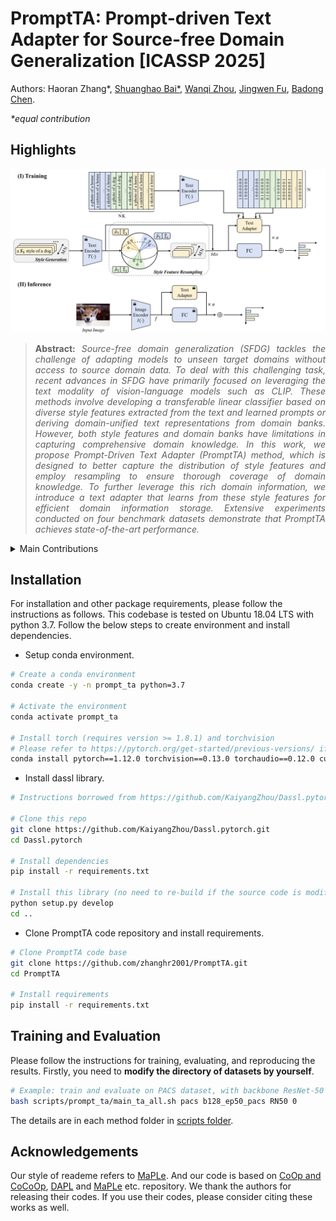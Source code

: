 # PromptTA: Prompt-driven Text Adapter for Source-free Domain Generalization [ICASSP 2025]


<!-- [arXiv](https://arxiv.org/abs/2312.09553v2) -->


Authors: Haoran Zhang*, [Shuanghao Bai*](https://baishuanghao.github.io/), [Wanqi Zhou](https://scholar.google.com/citations?user=3Q_3PR8AAAAJ&hl=zh-CN), [Jingwen Fu](https://scholar.google.com/citations?hl=zh-CN&user=2Cu9uMUAAAAJ), [Badong Chen](https://scholar.google.com/citations?user=mq6tPX4AAAAJ&hl=zh-CN&oi=ao).

*\*equal contribution*

## Highlights

![main figure](model.jpg)
> **<p align="justify"> Abstract:** *Source-free domain generalization (SFDG) tackles the challenge of adapting models to unseen target domains without access to source domain data. 
To deal with this challenging task, recent advances in SFDG have primarily focused on leveraging the text modality of vision-language models such as CLIP. 
These methods involve developing a transferable linear classifier based on diverse style features extracted from the text and learned prompts or deriving domain-unified text representations from domain banks. 
However, both style features and domain banks have limitations in capturing comprehensive domain knowledge.
In this work, we propose Prompt-Driven Text Adapter (PromptTA) method, which is designed to better capture the distribution of style features and employ resampling to ensure thorough coverage of domain knowledge. 
To further leverage this rich domain information, we introduce a text adapter that learns from these style features for efficient domain information storage.
Extensive experiments conducted on four benchmark datasets demonstrate that PromptTA achieves state-of-the-art performance.* </p>

<details>
  
<summary>Main Contributions</summary>

1) We propose PromptTA, a novel adapter-based framework for SFDG that incorporates a text adapter to effectively leverage rich domain information.
2) We introduce style feature resampling that ensures comprehensive coverage of textual domain knowledge.
3) Extensive experiments demonstrate that our PromptTA achieves the state of the art on DG benchmarks.
   
</details>


<!-- ## Results
### PDA in comparison with existing prompt tuning methods
Results reported below show accuracy across 3 UDA datasets with ViT-B/16 backbone. Our PDA method adopts the paradigm of multi-modal prompt tuning.

| Method                                                    | Office-Home Acc. | Office-31 Acc. |  VisDA-2017 Acc.  | 
|-----------------------------------------------------------|:---------:|:----------:|:---------:|
| [CLIP](https://arxiv.org/abs/2103.00020)                  |   82.1   |   77.5    |   88.9   | 
| [CoOp](https://arxiv.org/abs/2109.01134)                  |   83.9   |   89.4    |   82.7   |
| [CoCoOp](https://arxiv.org/abs/2203.05557)                |   84.1   |   88.9    |   84.2   | 
| [VP](https://arxiv.org/abs/2203.17274)                    |   81.7   |   77.4    |   88.7   | 
| [VPT-deep](https://arxiv.org/abs/2203.12119)              |   83.9   |   89.4    |   86.2   | 
| [MaPLe](https://arxiv.org/abs/2210.03117)                 |   84.2   |   89.6    |   83.5   |
| [DAPL](https://arxiv.org/abs/2202.06687)                  |   84.4   |   81.2    |   89.5   |
| [PDA](https://arxiv.org/abs/2312.09553) (Ours)            |   **85.7**   |   **91.2**    | **89.7** |  -->

## Installation 
For installation and other package requirements, please follow the instructions as follows. 
This codebase is tested on Ubuntu 18.04 LTS with python 3.7. Follow the below steps to create environment and install dependencies.

* Setup conda environment.
```bash
# Create a conda environment
conda create -y -n prompt_ta python=3.7

# Activate the environment
conda activate prompt_ta

# Install torch (requires version >= 1.8.1) and torchvision
# Please refer to https://pytorch.org/get-started/previous-versions/ if your cuda version is different
conda install pytorch==1.12.0 torchvision==0.13.0 torchaudio==0.12.0 cudatoolkit=11.3 -c pytorch
```

* Install dassl library.
```bash
# Instructions borrowed from https://github.com/KaiyangZhou/Dassl.pytorch#installation

# Clone this repo
git clone https://github.com/KaiyangZhou/Dassl.pytorch.git
cd Dassl.pytorch

# Install dependencies
pip install -r requirements.txt

# Install this library (no need to re-build if the source code is modified)
python setup.py develop
cd ..
```

* Clone PromptTA code repository and install requirements.
```bash
# Clone PromptTA code base
git clone https://github.com/zhanghr2001/PromptTA.git
cd PromptTA

# Install requirements
pip install -r requirements.txt
```

<!-- ## Data Preparation
Please follow the instructions to prepare all datasets.
Datasets list:
- [Office-Home](https://drive.google.com/file/d/0B81rNlvomiwed0V1YUxQdC1uOTg/view?pli=1&resourcekey=0-2SNWq0CDAuWOBRRBL7ZZsw)
- [Office-31](https://faculty.cc.gatech.edu/~judy/domainadapt/#datasets_code)
- [VisDA-2017](http://ai.bu.edu/visda-2017/#download) -->


## Training and Evaluation
Please follow the instructions for training, evaluating, and reproducing the results.
Firstly, you need to **modify the directory of datasets by yourself**.

```bash
# Example: train and evaluate on PACS dataset, with backbone ResNet-50 and GPU 0
bash scripts/prompt_ta/main_ta_all.sh pacs b128_ep50_pacs RN50 0
```

The details are in each method folder in [scripts folder](scripts/).  

<!-- 
## Supported Methods
Supported methods in this codespace are as follows:

| Method                    |                   Paper                        |                             Code                                     |               Script                           |
|---------------------------|:----------------------------------------------:|:--------------------------------------------------------------------:|:----------------------------------------------:|
| CoOp                      | [IJCV 2022](https://arxiv.org/abs/2109.01134)  |  [link](https://github.com/KaiyangZhou/CoOp)                         |  [link](scripts/coop)                          |
| CoCoOp                    | [CVPR 2022](https://arxiv.org/abs/2203.05557)  |  [link](https://github.com/KaiyangZhou/CoOp)                         |  [link](scripts/cocoop)                        |
| VP                        | [-](https://arxiv.org/abs/2203.17274)          |  [link](https://github.com/hjbahng/visual_prompting)                 |  -                                             |
| VPT                       | [ECCV 2022](https://arxiv.org/abs/2203.12119)  |  [link](https://github.com/KMnP/vpt)                                 |  [link](scripts/vpt)                           |
| IVLP & MaPLe              | [CVPR 2023](https://arxiv.org/abs/2210.03117)  |  [link](https://github.com/muzairkhattak/multimodal-prompt-learning) |  [link](scripts/ivlp) & [link](scripts/maple)  |
| DAPL                      | [TNNLS 2023](https://arxiv.org/abs/2202.06687) |  [link](https://github.com/LeapLabTHU/DAPrompt)                      |  [link](scripts/dapl)                          |
 -->

<!-- ## Citation
If our code is helpful to your research or projects, please consider citing:
```bibtex
@inproceedings{bai2024prompt,
  title={Prompt-based distribution alignment for unsupervised domain adaptation},
  author={Bai, Shuanghao and Zhang, Min and Zhou, Wanqi and Huang, Siteng and Luan, Zhirong and Wang, Donglin and Chen, Badong},
  booktitle={Proceedings of the AAAI Conference on Artificial Intelligence},
  volume={38},
  number={2},
  pages={729--737},
  year={2024}
}
``` -->


## Acknowledgements

Our style of reademe refers to [MaPLe](https://github.com/muzairkhattak/multimodal-prompt-learning). 
And our code is based on [CoOp and CoCoOp](https://github.com/KaiyangZhou/CoOp), [DAPL](https://github.com/LeapLabTHU/DAPrompt/tree/main) and [MaPLe](https://github.com/muzairkhattak/multimodal-prompt-learning) etc. repository. We thank the authors for releasing their codes. If you use their codes, please consider citing these works as well.